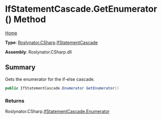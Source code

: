 # IfStatementCascade\.GetEnumerator\(\) Method

[Home](../../../../README.md)

**Type**: [Roslynator.CSharp](../../README.md)\.[IfStatementCascade](../README.md)

**Assembly**: Roslynator\.CSharp\.dll

## Summary

Gets the enumerator for the if\-else cascade\.

```csharp
public IfStatementCascade.Enumerator GetEnumerator()
```

### Returns

Roslynator\.CSharp\.[IfStatementCascade.Enumerator](../Enumerator/README.md)

